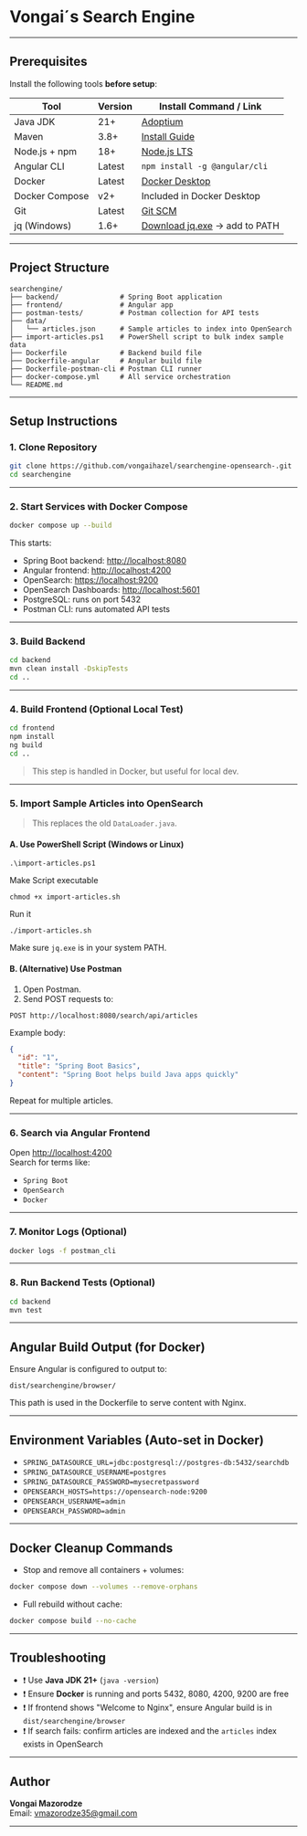 # Vongai´s Search Engine

---

## Prerequisites

Install the following tools **before setup**:

| Tool           | Version  | Install Command / Link                                                   |
|----------------|----------|---------------------------------------------------------------------------|
| Java JDK       | 21+      | [Adoptium](https://adoptium.net/)                                        |
| Maven          | 3.8+     | [Install Guide](https://maven.apache.org/install.html)                   |
| Node.js + npm  | 18+      | [Node.js LTS](https://nodejs.org/)                                       |
| Angular CLI    | Latest   | `npm install -g @angular/cli`                                            |
| Docker         | Latest   | [Docker Desktop](https://www.docker.com/products/docker-desktop/)        |
| Docker Compose | v2+      | Included in Docker Desktop                                               |
| Git            | Latest   | [Git SCM](https://git-scm.com/)                                          |
| jq (Windows)   | 1.6+     | [Download jq.exe](https://github.com/stedolan/jq/releases) → add to PATH |

---

## Project Structure

```
searchengine/
├── backend/               # Spring Boot application
├── frontend/              # Angular app
├── postman-tests/         # Postman collection for API tests
├── data/
│   └── articles.json      # Sample articles to index into OpenSearch
├── import-articles.ps1    # PowerShell script to bulk index sample data
├── Dockerfile             # Backend build file
├── Dockerfile-angular     # Angular build file
├── Dockerfile-postman-cli # Postman CLI runner
├── docker-compose.yml     # All service orchestration
└── README.md
```

---

## Setup Instructions

### 1. Clone Repository

```bash
git clone https://github.com/vongaihazel/searchengine-opensearch-.git
cd searchengine
```

---

### 2. Start Services with Docker Compose

```bash
docker compose up --build
```

This starts:

- Spring Boot backend: [http://localhost:8080](http://localhost:8080)
- Angular frontend: [http://localhost:4200](http://localhost:4200)
- OpenSearch: [https://localhost:9200](https://localhost:9200)
- OpenSearch Dashboards: [http://localhost:5601](http://localhost:5601)
- PostgreSQL: runs on port 5432
- Postman CLI: runs automated API tests

---

### 3. Build Backend

```bash
cd backend
mvn clean install -DskipTests
cd ..
```

---

### 4. Build Frontend (Optional Local Test)

```bash
cd frontend
npm install
ng build
cd ..
```

> This step is handled in Docker, but useful for local dev.


---

### 5. Import Sample Articles into OpenSearch

> This replaces the old `DataLoader.java`.

#### A. Use PowerShell Script (Windows or Linux)

```windows
.\import-articles.ps1
```
Make Script executable
```linux
chmod +x import-articles.sh
```
Run it
```
./import-articles.sh
```

Make sure `jq.exe` is in your system PATH.

#### B. (Alternative) Use Postman

1. Open Postman.
2. Send POST requests to:
```
POST http://localhost:8080/search/api/articles
```

Example body:
```json
{
  "id": "1",
  "title": "Spring Boot Basics",
  "content": "Spring Boot helps build Java apps quickly"
}
```

Repeat for multiple articles.

---

### 6. Search via Angular Frontend

Open [http://localhost:4200](http://localhost:4200)  
Search for terms like:

- `Spring Boot`
- `OpenSearch`
- `Docker`

---

### 7. Monitor Logs (Optional)

```bash
docker logs -f postman_cli
```

---

### 8. Run Backend Tests (Optional)

```bash
cd backend
mvn test
```

---

## Angular Build Output (for Docker)

Ensure Angular is configured to output to:

```
dist/searchengine/browser/
```

This path is used in the Dockerfile to serve content with Nginx.

---

## Environment Variables (Auto-set in Docker)

- `SPRING_DATASOURCE_URL=jdbc:postgresql://postgres-db:5432/searchdb`
- `SPRING_DATASOURCE_USERNAME=postgres`
- `SPRING_DATASOURCE_PASSWORD=mysecretpassword`
- `OPENSEARCH_HOSTS=https://opensearch-node:9200`
- `OPENSEARCH_USERNAME=admin`
- `OPENSEARCH_PASSWORD=admin`

---

## Docker Cleanup Commands

- Stop and remove all containers + volumes:

```bash
docker compose down --volumes --remove-orphans
```

- Full rebuild without cache:

```bash
docker compose build --no-cache
```

---

## Troubleshooting

- ❗ Use **Java JDK 21+** (`java -version`)
- ❗ Ensure **Docker** is running and ports 5432, 8080, 4200, 9200 are free
- ❗ If frontend shows "Welcome to Nginx", ensure Angular build is in `dist/searchengine/browser`
- ❗ If search fails: confirm articles are indexed and the `articles` index exists in OpenSearch

---

## Author

**Vongai Mazorodze**  
Email: vmazorodze35@gmail.com

---
